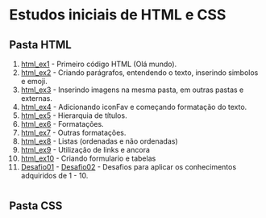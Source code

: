 # Estudos iniciais de HTML e CSS
## Pasta HTML 

1. [html_ex1](html/html_ex1/index.htm) - Primeiro código HTML (Olá mundo).
2. [html_ex2](html/html_ex2/index.html) - Criando parágrafos, entendendo o texto, inserindo simbolos e emoji. 
3. [html_ex3](html/html_ex3/index.html) - Inserindo imagens na mesma pasta, em outras pastas e externas.
4. [html_ex4](html/html_ex4/index.html) - Adicionando iconFav e começando formatação do texto.
5. [html_ex5](html/html_ex5/index.html) - Hierarquia de títulos.
6. [html_ex6](html/html_ex6/index.html) - Formatações.
7. [html_ex7](html/html_ex7/index.html) - Outras formatações.
8. [html_ex8](html/html_ex8/index.html) - Listas (ordenadas e não ordenadas)
9. [html_ex9](html/html_ex9/index.html) - Utilização de links e ancora 
10. [html_ex10](html/html_ex10/index.html) - Criando formulario e tabelas
11. [Desafio01](html/Desafio_html/01desafio) - [Desafio02](html/Desafio_html/02desafio) - Desafios para aplicar os conhecimentos adquiridos de 1 - 10. 
#
## Pasta CSS
